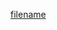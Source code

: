 
[filename](https://api.anyfan.top/birth/mail.html ':include :type=iframe frameborder=0 height=650px')